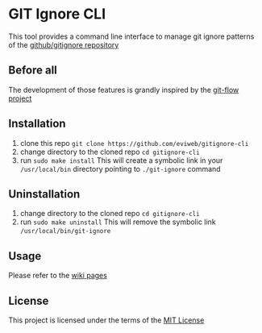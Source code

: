 GIT Ignore CLI
==============
This tool provides a command line interface to manage git ignore patterns of the [github/gitignore repository](https://github.com/github/gitignore)

Before all
----------
The development of those features is grandly inspired by the [git-flow project](https://github.com/nvie/gitflow)

Installation
------------
1.    clone this repo ``git clone https://github.com/eviweb/gitignore-cli``
2.    change directory to the cloned repo ``cd gitignore-cli``
3.    run ``sudo make install``
This will create a symbolic link in your ``/usr/local/bin`` directory pointing to ``./git-ignore`` command

Uninstallation
--------------
1.    change directory to the cloned repo ``cd gitignore-cli``
2.    run ``sudo make uninstall``
This will remove the symbolic link ``/usr/local/bin/git-ignore``

Usage
-----
Please refer to the [wiki pages](https://github.com/eviweb/gitignore-cli/wiki)    

License
-------
This project is licensed under the terms of the [MIT License](/LICENSE)
